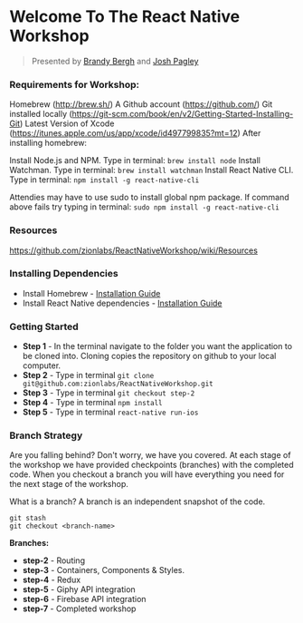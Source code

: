 # Welcome To The React Native Workshop 
> Presented by [Brandy Bergh](https://twitter.com/msbrandymorgan) and [Josh Pagley](https://twitter.com/jdpagley)

### Requirements for Workshop:

Homebrew (http://brew.sh/)
A Github account (https://github.com/)
Git installed locally (https://git-scm.com/book/en/v2/Getting-Started-Installing-Git)
Latest Version of Xcode (https://itunes.apple.com/us/app/xcode/id497799835?mt=12)
After installing homebrew:

Install Node.js and NPM. Type in terminal: `brew install node`
Install Watchman. Type in terminal: `brew install watchman`
Install React Native CLI. Type in terminal: `npm install -g react-native-cli`

Attendies may have to use sudo to install global npm package. If command above fails try typing in terminal: 
`sudo npm install -g react-native-cli`
### Resources
https://github.com/zionlabs/ReactNativeWorkshop/wiki/Resources

### Installing Dependencies 

* Install Homebrew - [Installation Guide](http://brew.sh/)
* Install React Native dependencies - [Installation Guide](https://facebook.github.io/react-native/releases/next/docs/getting-started.html)

### Getting Started

 * **Step 1** - In the terminal navigate to the folder you want the application to be cloned into. Cloning copies the repository on github to your local computer.
 * **Step 2** - Type in terminal `git clone git@github.com:zionlabs/ReactNativeWorkshop.git`
 * **Step 3** - Type in terminal `git checkout step-2`
 * **Step 4** - Type in terminal `npm install`
 * **Step 5** - Type in terminal `react-native run-ios`

### Branch Strategy

Are you falling behind? Don't worry, we have you covered. At each stage of the workshop we have provided checkpoints (branches) with the completed code. When you checkout a branch you will have everything you need for the next stage of the workshop.

What is a branch? A branch is an independent snapshot of the code.

```
git stash
git checkout <branch-name>
```

**Branches:**

* **step-2** - Routing
* **step-3** - Containers, Components & Styles.
* **step-4** - Redux
* **step-5** - Giphy API integration 
* **step-6** - Firebase API integration
* **step-7** - Completed workshop
